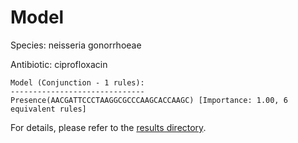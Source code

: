 
# Model

Species: neisseria gonorrhoeae

Antibiotic: ciprofloxacin

```
Model (Conjunction - 1 rules):
------------------------------
Presence(AACGATTCCCTAAGGCGCCCAAGCACCAAGC) [Importance: 1.00, 6 equivalent rules]

```

For details, please refer to the [results directory](../../../../../results/scm_b/neisseria%20gonorrhoeae/ciprofloxacin/repeat_1/).

